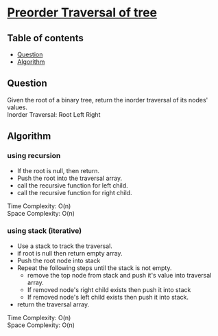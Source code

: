 # [Preorder Traversal of tree](https://leetcode.com/problems/binary-tree-inorder-traversal/)

## Table of contents

- [Question](#question)
- [Algorithm](#algorithm)

## Question
Given the root of a binary tree, return the inorder traversal of its nodes' values.</br>
Inorder Traversal: Root Left Right

## Algorithm

### using recursion
- If the root is null, then return.
- Push the root into the traversal array.
- call the recursive function for left child.
- call the recursive function for right child.

Time Complexity: O(n) <br />
Space Complexity: O(n) 

### using stack (iterative)
- Use a stack to track the traversal.
- if root is null then return empty array.
- Push the root node into stack
- Repeat the following steps until the stack is not empty.
    - remove the top node from stack and push it's value into traversal array.
    - If removed node's right child exists then push it into stack
    - If removed node's left child exists then push it into stack.
- return the traversal array.

Time Complexity: O(n) <br/>
Space Complexity: O(n)
